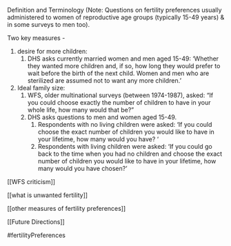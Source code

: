 Definition and Terminology (Note: Questions on fertility preferences usually administered to women of reproductive age groups (typically 15-49 years) & in some surveys to men too).

Two key measures - 
1. desire for more children:
	1. DHS asks currently married women and men aged 15-49: ‘Whether they wanted more children and, if so, how long they would prefer to wait before the birth of the next child. Women and men who are sterilized are assumed not to want any more children.’
2. Ideal family size:
	1. WFS, older multinational surveys (between 1974-1987), asked: “If you could choose exactly the number of children to have in your whole life, how many would that be?” 
	2. DHS asks questions to men and women aged 15-49. 
		1. Respondents with no living children were asked: ‘If you could choose the exact number of children you would like to have in your lifetime, how many would you have? ‘ 
		2. Respondents with living children were asked: ‘If you could go back to the time when you had no children and choose the exact number of children you would like to have in your lifetime, how many would you have chosen?’

[[WFS criticism]] 

[[what is unwanted fertility]] 

[[other measures of fertility preferences]] 

[[Future Directions]] 


#fertilityPreferences